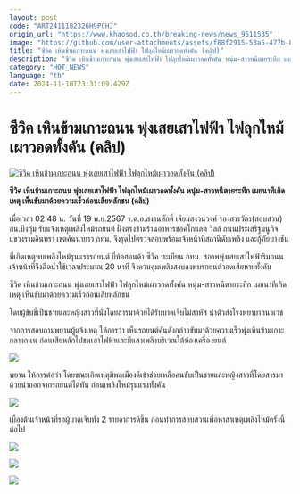 ```yaml
---
layout: post
code: "ART2411182326H9PCHJ"
origin_url: "https://www.khaosod.co.th/breaking-news/news_9511535"
image: "https://github.com/user-attachments/assets/f88f2915-53a5-477b-8d18-d6d1d93496d0"
title: "ซีวิค เหินข้ามเกาะถนน พุ่งเสยเสาไฟฟ้า ไฟลุกไหม้เผาวอดทั้งคัน (คลิป)"
description: "ซีวิค เหินข้ามเกาะถนน พุ่งเสยเสาไฟฟ้า ไฟลุกไหม้เผาวอดทั้งคัน หนุ่ม-สาวหนีตายระทึก เผยนาทีเกิดเหตุ เห็นขับมาด้วยความเร็วก่อนเสียหลักชน (คลิป)"
category: "HOT_NEWS"
language: "th"
date: 2024-11-18T23:31:09.429Z
---
```


# ซีวิค เหินข้ามเกาะถนน พุ่งเสยเสาไฟฟ้า ไฟลุกไหม้เผาวอดทั้งคัน (คลิป)

[![ซีวิค เหินข้ามเกาะถนน พุ่งเสยเสาไฟฟ้า ไฟลุกไหม้เผาวอดทั้งคัน (คลิป)](https://www.khaosod.co.th/wpapp/uploads/2024/11/Civic.jpg "ซีวิค เหินข้ามเกาะถนน พุ่งเสยเสาไฟฟ้า ไฟลุกไหม้เผาวอดทั้งคัน (คลิป)")](https://www.khaosod.co.th/wpapp/uploads/2024/11/Civic.jpg)

**ซีวิค เหินข้ามเกาะถนน พุ่งเสยเสาไฟฟ้า ไฟลุกไหม้เผาวอดทั้งคัน หนุ่ม-สาวหนีตายระทึก เผยนาทีเกิดเหตุ เห็นขับมาด้วยความเร็วก่อนเสียหลักชน (คลิป)**

เมื่อเวลา 02.48 น. วันที่ 19 พ.ย.2567 ร.ต.อ.สงานศักดิ์ เจียมสงวนวงศ์ รองสารวัตร(สอบสวน) สน.บึงกุ่ม รับแจ้งเหตุเพลิงไหม้รถยนต์ ฝั่งตรงข้ามร้านอาหารชอคโกแลต วิลล์ ถนนประเสริฐมนูกิจ แขวงรามอินทรา เขตคันนายาว กทม. จึงรุดไปตรวจสอบพร้อมเจ้าหน้าที่สถานีดับเพลิง และกู้ภัยบางชัน

ที่เกิดเหตุพบเพลิงไหม้รุนแรงรถยนต์ ยี่ห้อฮอนด้า ซีวิค ทะเบียน กทม. สภาพพุ่งเสยเสาไฟฟ้าริมถนน เจ้าหน้าที่จึงฉีดน้ำใช้เวลาประมาณ 20 นาที จึงควบคุมเพลิงสงบลงพบรถยนต์วอดเสียหายทั้งคัน

ซีวิค เหินข้ามเกาะถนน พุ่งเสยเสาไฟฟ้า ไฟลุกไหม้เผาวอดทั้งคัน หนุ่ม-สาวหนีตายระทึก เผยนาทีเกิดเหตุ เห็นขับมาด้วยความเร็วก่อนเสียหลักชน

โดยผู้ขับขี่เป็นชายและหญิงสาวที่นั่งโดยสารมาด้วยได้รับบาดเจ็บไม่สาหัส นำตัวส่งโรงพยาบาลนวเวช



จากการสอบถามพยานผู้แจ้งเหตุ ให้การว่า เห็นรถยนต์คันดังกล่าวขับมาด้วยความเร็วพุ่งเหินข้ามเกาะกลางถนน ก่อนเสียหลักไปชนเสาไฟฟ้าและมีแสงเพลิงบริเวณใต้ห้องเครื่องยนต์

[![](https://www.khaosod.co.th/wpapp/uploads/2024/11/19-เก๋ง2.jpg)](https://www.khaosod.co.th/wpapp/uploads/2024/11/19-เก๋ง2.jpg)

พยาน ให้การต่อว่า โดยขณะเกิดเหตุมีพลเมืองดีเข้าช่วยเหลือคนขับเป็นชายและหญิงสาวที่โดยสารมาด้วยนำออกจากรถยนต์ได้ทัน ก่อนเพลิงไหม้รุนแรงทั้งคัน

[![](https://www.khaosod.co.th/wpapp/uploads/2024/11/19-เก๋ง3.jpg)](https://www.khaosod.co.th/wpapp/uploads/2024/11/19-เก๋ง3.jpg)

เบื้องต้นเจ้าหน้าที่รอผู้บาดเจ็บทั้ง 2 รายอาการดีขึ้น ก่อนทำการสอบสวนเพื่อหาสาเหตุเพลิงไหม้ครั้งนี้ต่อไป

[![](https://www.khaosod.co.th/wpapp/uploads/2024/11/19-เก๋ง4.jpg)](https://www.khaosod.co.th/wpapp/uploads/2024/11/19-เก๋ง4.jpg)

[![](https://www.khaosod.co.th/wpapp/uploads/2024/11/19-เก๋ง5.jpg)](https://www.khaosod.co.th/wpapp/uploads/2024/11/19-เก๋ง5.jpg)

[![](https://www.khaosod.co.th/wpapp/uploads/2024/11/19-เก๋ง6.jpg)](https://www.khaosod.co.th/wpapp/uploads/2024/11/19-เก๋ง6.jpg)